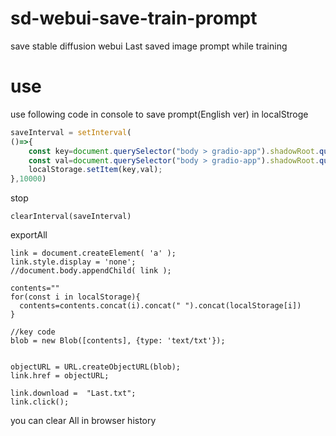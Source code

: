 # sd-webui-save-train-prompt
save stable diffusion webui Last saved image prompt while training 
# use
use following code in console to save prompt(English ver) in localStroge
``` javascript
saveInterval = setInterval(
()=>{
    const key=document.querySelector("body > gradio-app").shadowRoot.querySelector("#ti_progress > p").innerHTML.split("Last saved image")[1].split("prompt:")[0].match(/\-[0-9]+/)[0];
    const val=document.querySelector("body > gradio-app").shadowRoot.querySelector("#ti_progress > p").innerHTML.split("Last saved image")[1].split("prompt:")[1];
    localStorage.setItem(key,val);
},10000)
```
stop
```
clearInterval(saveInterval)
```
exportAll
```
link = document.createElement( 'a' );
link.style.display = 'none';
//document.body.appendChild( link );

contents=""
for(const i in localStorage){
  contents=contents.concat(i).concat(" ").concat(localStorage[i])
}

//key code
blob = new Blob([contents], {type: 'text/txt'});  


objectURL = URL.createObjectURL(blob); 
link.href = objectURL;

link.download =  "Last.txt";
link.click();
```
you can clear All in browser history
